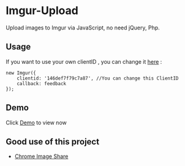 # Imgur-Upload
Upload images to Imgur via JavaScript, no need jQuery, Php.

## Usage
If you want to use your own clientID , you can change it [here](https://github.com/duyplus/Imgur-Upload/blob/master/js/upload.js#L29) :
```
new Imgur({ 
    clientid: '146def7f79c7a87', //You can change this ClientID
    callback: feedback 
});
```

## Demo
Click [Demo](https://upanh.tech/) to view now

## Good use of this project
- [Chrome Image Share](https://github.com/superj80820/chrome-image-share)  
